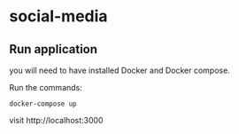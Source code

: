 # social-media

## Run application

you will need to have installed Docker and Docker compose.

Run the commands:

```
docker-compose up
```

visit http://localhost:3000
